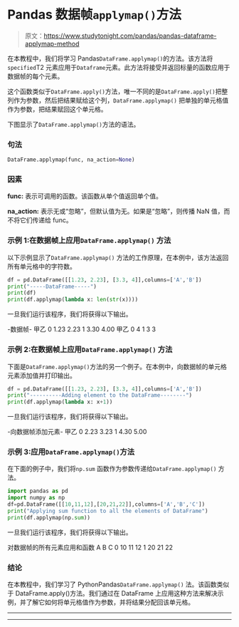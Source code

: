 # Pandas 数据帧`applymap()`方法

> 原文：<https://www.studytonight.com/pandas/pandas-dataframe-applymap-method>

在本教程中，我们将学习 Pandas`DataFrame.applymap()`的方法。该方法将`specified`T2 元素应用于`Dataframe`元素。此方法将接受并返回标量的函数应用于数据帧的每个元素。

这个函数类似于`DataFrame.apply()`方法，唯一不同的是`DataFrame.apply()`把整列作为参数，然后把结果赋给这个列，`DataFrame.applymap()` 把单独的单元格值作为参数，把结果赋回这个单元格。

下图显示了`DataFrame.applymap()`方法的语法。

### 句法

```py
DataFrame.applymap(func, na_action=None)
```

### 因素

**func:** 表示可调用的函数。该函数从单个值返回单个值。

**na_action:** 表示无或“忽略”，但默认值为无。如果是“忽略”，则传播 NaN 值，而不将它们传递给 func。

### 示例 1:在数据帧上应用`DataFrame.applymap()` 方法

以下示例显示了`DataFrame.applymap()` 方法的工作原理，在本例中，该方法返回所有单元格中的字符数。

```py
df = pd.DataFrame([[1.23, 2.23], [3.3, 4]],columns=['A','B'])
print("-----DataFrame-----")
print(df)
print(df.applymap(lambda x: len(str(x))))
```

一旦我们运行该程序，我们将获得以下输出。

-数据帧-
甲乙
0 1.23 2.23
1 3.30 4.00
甲乙
0 4
1 3 3

### 示例 2:在数据帧上应用`DataFrame.applymap()` 方法

下面是`DataFrame.applymap()`方法的另一个例子。在本例中，向数据帧的单元格元素添加值并打印输出。

```py
df = pd.DataFrame([[1.23, 2.23], [3.3, 4]],columns=['A','B'])
print("----------Adding element to the DataFrame--------")
print(df.applymap(lambda x: x+1))
```

一旦我们运行该程序，我们将获得以下输出。

-向数据帧添加元素-
甲乙
0 2.23 3.23
1 4.30 5.00

### 示例 3:应用`DataFrame.applymap()`方法

在下面的例子中，我们将`np.sum` 函数作为参数传递给`DataFrame.applymap()` 方法。

```py
import pandas as pd
import numpy as np
df=pd.DataFrame([[10,11,12],[20,21,22]],columns=['A','B','C'])
print("Applying sum function to all the elements of DataFrame")
print(df.applymap(np.sum))
```

一旦我们运行该程序，我们将获得以下输出。

对数据帧的所有元素应用和函数
A B C
0 10 11 12
1 20 21 22

### 结论

在本教程中，我们学习了 PythonPandas`DataFrame.applymap()` 法。该函数类似于 DataFrame.apply()方法。我们通过在 DataFrame 上应用这种方法来解决示例，并了解它如何将单元格值作为参数，并将结果分配回该单元格。

* * *

* * *